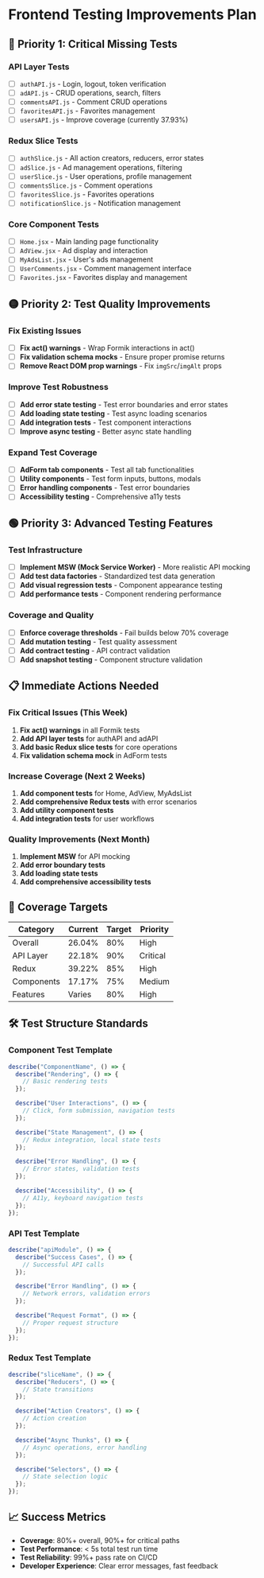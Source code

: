 # Frontend Testing Improvements Plan

## 🔴 **Priority 1: Critical Missing Tests**

### **API Layer Tests**

- [ ] `authAPI.js` - Login, logout, token verification
- [ ] `adAPI.js` - CRUD operations, search, filters
- [ ] `commentsAPI.js` - Comment CRUD operations
- [ ] `favoritesAPI.js` - Favorites management
- [ ] `usersAPI.js` - Improve coverage (currently 37.93%)

### **Redux Slice Tests**

- [ ] `authSlice.js` - All action creators, reducers, error states
- [ ] `adSlice.js` - Ad management operations, filtering
- [ ] `userSlice.js` - User operations, profile management
- [ ] `commentsSlice.js` - Comment operations
- [ ] `favoritesSlice.js` - Favorites operations
- [ ] `notificationSlice.js` - Notification management

### **Core Component Tests**

- [ ] `Home.jsx` - Main landing page functionality
- [ ] `AdView.jsx` - Ad display and interaction
- [ ] `MyAdsList.jsx` - User's ads management
- [ ] `UserComments.jsx` - Comment management interface
- [ ] `Favorites.jsx` - Favorites display and management

## 🟡 **Priority 2: Test Quality Improvements**

### **Fix Existing Issues**

- [ ] **Fix act() warnings** - Wrap Formik interactions in act()
- [ ] **Fix validation schema mocks** - Ensure proper promise returns
- [ ] **Remove React DOM prop warnings** - Fix `imgSrc`/`imgAlt` props

### **Improve Test Robustness**

- [ ] **Add error state testing** - Test error boundaries and error states
- [ ] **Add loading state testing** - Test async loading scenarios
- [ ] **Add integration tests** - Test component interactions
- [ ] **Improve async testing** - Better async state handling

### **Expand Test Coverage**

- [ ] **AdForm tab components** - Test all tab functionalities
- [ ] **Utility components** - Test form inputs, buttons, modals
- [ ] **Error handling components** - Test error boundaries
- [ ] **Accessibility testing** - Comprehensive a11y tests

## 🟢 **Priority 3: Advanced Testing Features**

### **Test Infrastructure**

- [ ] **Implement MSW (Mock Service Worker)** - More realistic API mocking
- [ ] **Add test data factories** - Standardized test data generation
- [ ] **Add visual regression tests** - Component appearance testing
- [ ] **Add performance tests** - Component rendering performance

### **Coverage and Quality**

- [ ] **Enforce coverage thresholds** - Fail builds below 70% coverage
- [ ] **Add mutation testing** - Test quality assessment
- [ ] **Add contract testing** - API contract validation
- [ ] **Add snapshot testing** - Component structure validation

## 📋 **Immediate Actions Needed**

### **Fix Critical Issues** (This Week)

1. **Fix act() warnings** in all Formik tests
2. **Add API layer tests** for authAPI and adAPI
3. **Add basic Redux slice tests** for core operations
4. **Fix validation schema mock** in AdForm tests

### **Increase Coverage** (Next 2 Weeks)

1. **Add component tests** for Home, AdView, MyAdsList
2. **Add comprehensive Redux tests** with error scenarios
3. **Add utility component tests**
4. **Add integration tests** for user workflows

### **Quality Improvements** (Next Month)

1. **Implement MSW** for API mocking
2. **Add error boundary tests**
3. **Add loading state tests**
4. **Add comprehensive accessibility tests**

## 🎯 **Coverage Targets**

| Category   | Current | Target | Priority |
| ---------- | ------- | ------ | -------- |
| Overall    | 26.04%  | 80%    | High     |
| API Layer  | 22.18%  | 90%    | Critical |
| Redux      | 39.22%  | 85%    | High     |
| Components | 17.17%  | 75%    | Medium   |
| Features   | Varies  | 80%    | High     |

## 🛠 **Test Structure Standards**

### **Component Test Template**

```javascript
describe("ComponentName", () => {
  describe("Rendering", () => {
    // Basic rendering tests
  });

  describe("User Interactions", () => {
    // Click, form submission, navigation tests
  });

  describe("State Management", () => {
    // Redux integration, local state tests
  });

  describe("Error Handling", () => {
    // Error states, validation tests
  });

  describe("Accessibility", () => {
    // A11y, keyboard navigation tests
  });
});
```

### **API Test Template**

```javascript
describe("apiModule", () => {
  describe("Success Cases", () => {
    // Successful API calls
  });

  describe("Error Handling", () => {
    // Network errors, validation errors
  });

  describe("Request Format", () => {
    // Proper request structure
  });
});
```

### **Redux Test Template**

```javascript
describe("sliceName", () => {
  describe("Reducers", () => {
    // State transitions
  });

  describe("Action Creators", () => {
    // Action creation
  });

  describe("Async Thunks", () => {
    // Async operations, error handling
  });

  describe("Selectors", () => {
    // State selection logic
  });
});
```

## 📈 **Success Metrics**

- **Coverage**: 80%+ overall, 90%+ for critical paths
- **Test Performance**: < 5s total test run time
- **Test Reliability**: 99%+ pass rate on CI/CD
- **Developer Experience**: Clear error messages, fast feedback
